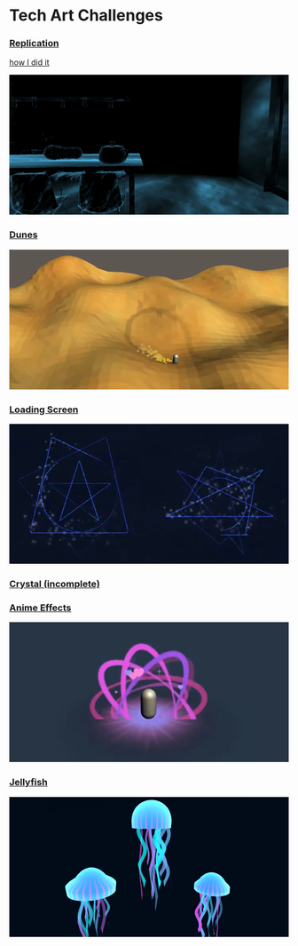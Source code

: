 # Tech Art Challenges
 
### [Replication](https://github.com/viki-johnson/Tech-Art-Challenges/tree/main/Assets/02_Replication)
[how I did it](https://alittleredpanda.tumblr.com/post/639227597011681280/a-spooky-tech-art-challenge-initially-i)

![](https://raw.githubusercontent.com/viki-johnson/Tech-Art-Challenges/main/_pictures/02.png)


### [Dunes](https://github.com/viki-johnson/Tech-Art-Challenges/tree/main/Assets/03_Dunes)
![](https://raw.githubusercontent.com/viki-johnson/Tech-Art-Challenges/main/_pictures/03.png)


### [Loading Screen](https://github.com/viki-johnson/Tech-Art-Challenges/tree/main/Assets/04_Loading%20Screen)
![](https://raw.githubusercontent.com/viki-johnson/Tech-Art-Challenges/main/_pictures/04.png)


### [Crystal (incomplete)](https://github.com/viki-johnson/Tech-Art-Challenges/tree/main/Assets/05_Crystal)


### [Anime Effects](https://github.com/viki-johnson/Tech-Art-Challenges/tree/main/Assets/06_AnimeEffects)
![](https://raw.githubusercontent.com/viki-johnson/Tech-Art-Challenges/main/_pictures/06.png)


### [Jellyfish](https://github.com/viki-johnson/Tech-Art-Challenges/tree/main/Assets/07_Jellyfish)
![](https://raw.githubusercontent.com/viki-johnson/Tech-Art-Challenges/main/_pictures/07.png)

